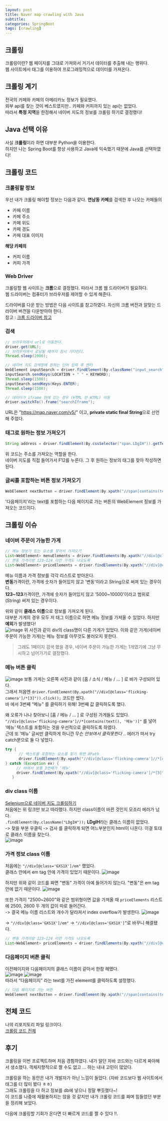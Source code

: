 ```yaml
---
layout: post
title: Naver map crawling with Java
subtitle: 
categories: SpringBoot
tags: [crawling]
---
```

## 크롤링
크롤링이란? 웹 페이지를 그대로 가져와서 거기서 데이터를 추출해 내는 행위다.  
웹 사이트에서 태그를 이용하여 프로그래밍적으로 데이터를 가져온다.

## 크롤링 계기
전국의 카페와 카페의 아메리카노 정보가 필요했다.  
외부 api를 찾는 것이 베스트였지만.. 카페와 커피까지 있는 api는 없었다.  
따라서 **특정 지역**을 한정해서 네이버 지도의 정보를 크롤링 하기로 결정했다!  

## Java 선택 이유
사실 **크롤링**이라 하면 대부분 Python을 이용한다.  
하지만 나는 Spring Boot를 항상 사용하고 Java에 익숙했기 때문에 Java를 선택하였다!  

## 크롤링 코드
### 크롤링할 정보
우선 내가 크롤링 해야할 정보는 다음과 같다.
**연남동 카페**를 검색한 후 나오는 카페들의
- 카페 이름
- 카페 주소
- 카페 위도
- 카페 경도
- 카페 대표 이미지

**해당 카페의**
- 커피 이름
- 커피 가격

### Web Driver
크롤링할 웹 사이트는 **크롬**으로 결정했다. 따라서 크롬 웹 드라이버가 필요하다.  
웹 드라이버는 컴퓨터가 브라우저를 제어할 수 있게 해준다.  
  
드라이버를 다운 받는 방법은 다음 사이트를 참고하였다. 자신의 크롬 버전과 알맞는 드라이버 버전을 다운받아야 한다.  
참고 : [크롬 드라이버 참고](https://kminito.tistory.com/78)

### 검색
```java
// 브라우저에서 url로 이동한다.
driver.get(URL);
// 브라우저에서 로딩될 때까지 잠시 기다린다.
Thread.sleep(2000);

// 네이버 지도 검색창에 원하는 단어 입력 후 엔터
WebElement inputSearch = driver.findElement(By.className("input_search"));
inputSearch.sendKeys(LOCATION + " " + KEYWORD);
Thread.sleep(1500);
inputSearch.sendKeys(Keys.ENTER);
Thread.sleep(1500);

// 데이터가 iframe 안에 있는 경우 (HTML 안 HTML) 이동
driver.switchTo().frame("searchIframe");
```
URL은 "https://map.naver.com/v5/" 이고, **private static final String**으로 선언해 주었다.

### 태그로 원하는 정보 가져오기
```java
String address = driver.findElement(By.cssSelector("span.LDgIH")).getText();
```
위 코드는 주소를 가져오는 역할을 한다.  
네이버 지도를 직접 들어가서 F12를 누른다. 그 후 원하는 정보의 태그를 찾아 작성하면 된다.  

### 글씨를 포함하는 버튼 정보 가져오기
```java
WebElement nextButton = driver.findElement(By.xpath("//span[contains(text(), '다음페이지')]/.."));
```
'다음페이지'라는 text를 포함하는 다음 페이지로 가는 버튼의 WebElement 정보를 가져오는 코드이다.

## 크롤링 이슈
### 네이버 주문이 가능한 가게
```java
// 메뉴 정보가 있는 요소를 찾아서 가져오기
List<WebElement> menuElements = driver.findElements(By.xpath("//div[@class='yQlqY']/span[@class='lPzHi']"));
// 변동 가격이랑 123~124 이런 가격도 나오도록
List<WebElement> priceElements = driver.findElements(By.xpath("//div[@class='GXS1X']"));
```
메뉴 이름과 가격 정보를 각각 리스트로 받아온다.  
**변동**가격이란, 가격에 숫자가 들어있지 않고 '변동'이라고 String으로 써져 있는 경우이다.  
**123~123**가격이란, 가격에 숫자가 들어있지 않고 '5000~10000'이라고 범위로(String) 써져 있는 경우이다.  
  
위와 같이 **클래스 이름**으로 정보를 가져오게 된다.  
대부분 가게의 경우 모두 저 태그 이름으로 하면 메뉴 정보를 가져올 수 있었다. 하지만 **예외**가 발생했다!  
![image](https://github.com/dabeann/dabeann.github.io/assets/127164905/da764b46-aec1-4a83-b466-44d0c48c5250)
위 사진과 같이 div의 class명이 다른 가게가 있었다. 이와 같은 가게(네이버 주문이 가능한 가게)는 메뉴 정보를 아무것도 불러오지 못한다.  
> 그래도 1페이지 검색 했을 경우, 네이버 주문이 가능한 가게는 1개였기에 그냥 무시하고 넘어가기로 결정했다.  

### 메뉴 버튼 클릭
![image](https://github.com/dabeann/dabeann.github.io/assets/127164905/bdf16f72-86f6-40a9-85b9-842d540a7ec1)
보통 가게는 오른쪽 사진과 같이 [홈 / 소식 / 메뉴 / … ] 로 바가 구성되어 있다.  
그래서 처음엔 `driver.findElement(By.xpath("//div[@class='flicking-camera']/*[3]")).click();` 코드만 썼다.  
바 에서 3번째 “메뉴” 를 클릭하기 위해! 3번째 값 클릭하도록 했다.  
  
왜 오류가 나나 찾아보니 [홈 / 메뉴 / … ] 로 구성된 가게들도 있었다.  
`"//div[@class='flicking-camera']//*[contains(text(), '메뉴')]"` 를 넣어 ‘메뉴’ 텍스트를 포함하는 것을 우선적으로 클릭하도록 하였다.  
근데 또 ‘메뉴’ 글씨만 클릭하게 하니깐 무슨 *안보여서 클릭못한다* .. 에러가 떠서 try catch문으로 둘 다 넣었다.
```java
try {
      // 텍스트를 포함하는 요소를 찾기 위한 XPath
      driver.findElement(By.xpath("//div[@class='flicking-camera']//*[contains(text(), '메뉴')]")).click();
} catch (Exception ex) {
     // 바에서 보통 3번째가 '메뉴'
     driver.findElement(By.xpath("//div[@class='flicking-camera']/*[3]")).click();
   }
```

### div class 이름
[Selenium으로 네이버 지도 크롤링하기](https://velog.io/@kimdy0915/Selenium%EC%9C%BC%EB%A1%9C-%EB%84%A4%EC%9D%B4%EB%B2%84-%EC%A7%80%EB%8F%84-%ED%81%AC%EB%A1%A4%EB%A7%81%ED%95%98%EA%B8%B0)  
처음에는 위 링크만 보고 따라했다. 하지만 class이름이 바뀐 것인지 모조리 에러가 났다.  
`.findElement(By.className("LDgIH"));` **LDgIH**라는 클래스 이름이 없었다.  
-> 찾을 부분 우클릭 -> 검사 를 클릭하게 되면 어느부분인지 html이 나온다. 이걸 토대로 클래스 이름을 찾는다.  
![image](https://github.com/dabeann/dabeann.github.io/assets/127164905/22063e3f-cb4d-4a11-a9eb-d574b18c2d33)  

### 가격 정보 class 이름
처음에는 `"//div[@class='GXS1X']/em"` 했었다.  
클래스 안에서 em tag 안에 가격이 있었기 때문이다.
![image](https://github.com/dabeann/dabeann.github.io/assets/127164905/eb16ce17-0395-4703-8e80-679e79824ca5)  
  
하지만 위와 같이 코드를 짜면 "변동" 가격이 아예 들어가지 않는다. "변동"은 em tag 안에 없기 때문이다.
![image](https://github.com/dabeann/dabeann.github.io/assets/127164905/c38292cb-a4d9-42b1-be30-1c89a924210c)
  
또한 가격이 "2500~2600"와 같은 범위형이면 값을 가져올 때 `priceElements` 리스트에 2500, 2600 두 개의 값이 따로 들어간다.  
-> 결국 메뉴 이름 리스트와 개수가 달라져서 index overflow가 발생한다.
![image](https://github.com/dabeann/dabeann.github.io/assets/127164905/09fdf04b-9767-4620-9b15-50801008934e)

→ `"//div[@class='GXS1X']/em"`  → `"//div[@class='GXS1X']”`로 바꾸니 해결됐다.  
```java
// 변동 가격이랑 123~124 이런 가격도 나오도록
List<WebElement> priceElements = driver.findElements(By.xpath("//div[@class='GXS1X']"));
```

### 다음페이지 버튼 클릭
이전페이지와 다음페이지의 클래스 이름이 같아서 한참 헤멨다.  
![image](https://github.com/dabeann/dabeann.github.io/assets/127164905/2277e33b-877e-4030-b378-f6a3c838a1db)
![image](https://github.com/dabeann/dabeann.github.io/assets/127164905/14fd6b37-0e12-49f1-ac52-057fd79f8a1f)  
따라서 “다음페이지” 라는 text를 가진 element를 클릭하도록 설정했다.  
```java
// 다음 페이지로 가는 버튼
WebElement nextButton = driver.findElement(By.xpath("//span[contains(text(), '다음페이지')]/.."));
```

## 전체 코드
나의 리포지토리 파일 링크이다.  
[크롤링 코드 전체](https://github.com/dajeongdev/Americanote/blob/develop/src/main/java/com/coffee/americanote/cafe/service/CrawlingCafe.java)  

## 후기
크롤링을 이번 프로젝트하며 처음 경험하였다. 
내가 알던 자바 코드와는 다르게 짜야해서 생소했다. 객체지향적으로 짤 수도 없고 ... 하는 내내 고민이 많았다.  
  
크롤링을 하는 동안은 내가 개발자가 아닌 느낌이 들었다. (자바 코드보다 웹 사이트에서 태그를 더 많이 봤다 ㅎㅎ)  
그래도 크롤링을 다 하고 정보를 db에 넣으니 정말 뿌듯했다~!  
이 코드를 나중에 재활용하지는 않을 것 같지만 내가 크롤링 코드를 짜며 힘들었던 부분을 정리해 보았다.  

다음에 크롤링할 기회가 온다면 더 빠르게 코드를 짤 수 있다 !!.
